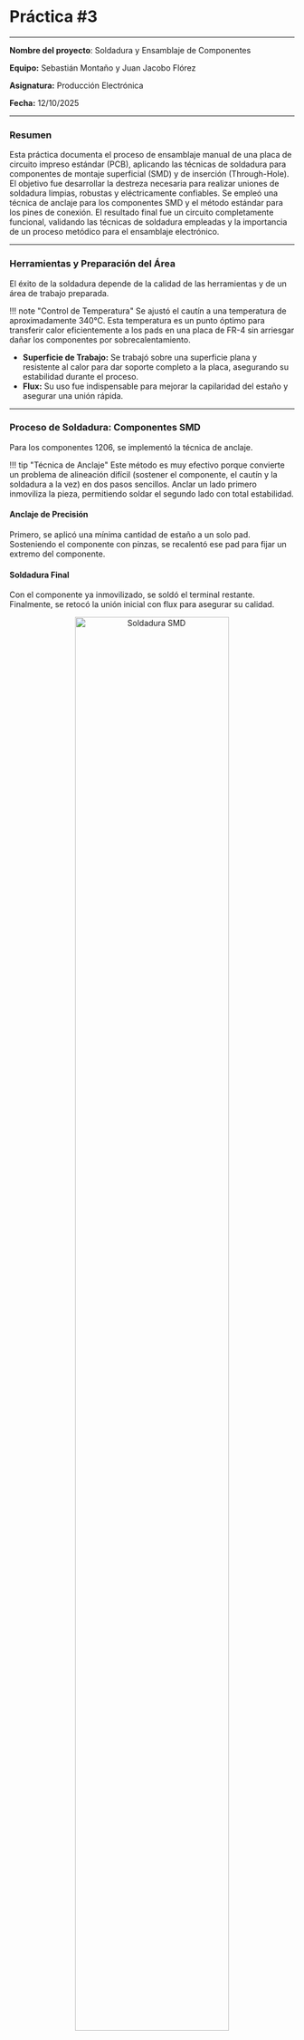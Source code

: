 # Práctica #3

---

**Nombre del proyecto**: Soldadura y Ensamblaje de Componentes

**Equipo:** Sebastián Montaño y Juan Jacobo Flórez

**Asignatura:** Producción Electrónica

**Fecha:** 12/10/2025

---

### Resumen

Esta práctica documenta el proceso de ensamblaje manual de una placa de circuito impreso estándar (PCB), aplicando las técnicas de soldadura para componentes de montaje superficial (SMD) y de inserción (Through-Hole). El objetivo fue desarrollar la destreza necesaria para realizar uniones de soldadura limpias, robustas y eléctricamente confiables. Se empleó una técnica de anclaje para los componentes SMD y el método estándar para los pines de conexión. El resultado final fue un circuito completamente funcional, validando las técnicas de soldadura empleadas y la importancia de un proceso metódico para el ensamblaje electrónico.

---

### Herramientas y Preparación del Área

El éxito de la soldadura depende de la calidad de las herramientas y de un área de trabajo preparada.

!!! note "Control de Temperatura"
    Se ajustó el cautín a una temperatura de aproximadamente 340°C. Esta temperatura es un punto óptimo para transferir calor eficientemente a los pads en una placa de FR-4 sin arriesgar dañar los componentes por sobrecalentamiento.

- **Superficie de Trabajo:** Se trabajó sobre una superficie plana y resistente al calor para dar soporte completo a la placa, asegurando su estabilidad durante el proceso.
- **Flux:** Su uso fue indispensable para mejorar la capilaridad del estaño y asegurar una unión rápida.

---

### Proceso de Soldadura: Componentes SMD

Para los componentes 1206, se implementó la técnica de anclaje.

!!! tip "Técnica de Anclaje"
    Este método es muy efectivo porque convierte un problema de alineación difícil (sostener el componente, el cautín y la soldadura a la vez) en dos pasos sencillos. Anclar un lado primero inmoviliza la pieza, permitiendo soldar el segundo lado con total estabilidad.

#### Anclaje de Precisión

Primero, se aplicó una mínima cantidad de estaño a un solo pad. Sosteniendo el componente con pinzas, se recalentó ese pad para fijar un extremo del componente.

#### Soldadura Final

Con el componente ya inmovilizado, se soldó el terminal restante. Finalmente, se retocó la unión inicial con flux para asegurar su calidad.

<figure style="text-align:center;">
  <img src="recursos/imgs/smd_soldering.png" alt="Soldadura SMD" style="width:80%;">
  <figcaption style="font-size:0.9em; color:gray;">Primer plano de un componente SMD siendo soldado sobre la PCB.</figcaption>
</figure>

---

### Proceso de Soldadura: Componentes Through-Hole (THT)

El principal objetivo con los pines de conexión fue asegurar su perpendicularidad respecto a la placa.

#### Fijación y Alineamiento

Se insertaron las tiras de pines y se soldó un único pin en cada extremo para fijar la orientación.

#### Unión por Capilaridad

Se procedió a soldar los pines restantes aplicando calor a la base del pin y al pad de cobre simultáneamente antes de introducir el estaño.

!!! note "La Unión Perfecta en Forma de Cono"
    Una soldadura THT correcta debe tener una forma cóncava, similar a un pequeño volcán. Esta forma indica que el estaño ha "mojado" correctamente tanto el pin como el pad (unión por capilaridad), garantizando una conexión eléctrica y mecánica robusta.

---

### Inspección y Resultados Finales

Tras la soldadura, se realizó una limpieza exhaustiva con alcohol isopropílico.

!!! tip "La Importancia de la Limpieza"
    Remover los residuos de flux no es solo por estética. Muchos tipos de flux son corrosivos y, con el tiempo, pueden degradar las uniones de soldadura o crear caminos conductivos no deseados en la placa.

La inspección visual confirmó que todas las uniones eran brillantes y no presentaban signos de soldadura fría. El circuito ensamblado fue sometido a pruebas de continuidad, las cuales superó exitosamente.

<figure style="text-align:center;">
  <img src="recursos/imgs/pcb_final.png" alt="Placa Ensamblada" style="width:75%;">
  <figcaption style="font-size:0.9em; color:gray;">Vista de la placa estándar completamente ensamblada.</figcaption>
</figure>

